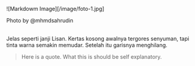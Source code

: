 ![Markdowm Image][/image/foto-1.jpg]
<figcaption class="caption">Photo by @mhmdsahrudin</figcaption>
<br/>

<span>Jelas seperti janji Lisan. Kertas kosong awalnya tergores senyuman, tapi tinta warna semakin memudar. 
Setelah itu garisnya menghilang.</span>

> Here is a quote. What this is should be self explanatory.

